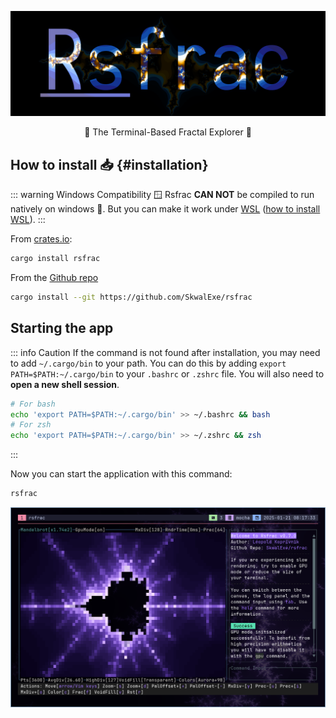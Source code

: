 ![Project's logo](https://raw.githubusercontent.com/SkwalExe/rsfrac/main/assets/logo.png)

<p align="center">💠 The Terminal-Based Fractal Explorer 💠</p>

## How to install 📥 {#installation}

::: warning Windows Compatibility 🪟
Rsfrac **CAN NOT** be compiled to run natively on windows 🙁. But you can make it work under [WSL](https://en.wikipedia.org/wiki/Windows_Subsystem_for_Linux) ([how to install WSL](https://learn.microsoft.com/en-us/windows/wsl/install)).
:::

From [crates.io](https://crates.io/):

```bash
cargo install rsfrac
```

From the [Github repo](https://github.com/SkwalExe/rsfrac)

```bash
cargo install --git https://github.com/SkwalExe/rsfrac
```

## Starting the app

::: info Caution
If the command is not found after installation, you may need to add `~/.cargo/bin` to your path. You can do this by adding `export PATH=$PATH:~/.cargo/bin` to your `.bashrc` or `.zshrc` file. You will also need to **open a new shell session**.

```bash
# For bash
echo 'export PATH=$PATH:~/.cargo/bin' >> ~/.bashrc && bash
# For zsh
echo 'export PATH=$PATH:~/.cargo/bin' >> ~/.zshrc && zsh
```

:::

Now you can start the application with this command:

```bash
rsfrac
```

![Preview](https://raw.githubusercontent.com/SkwalExe/rsfrac/main/assets/banner.png)
